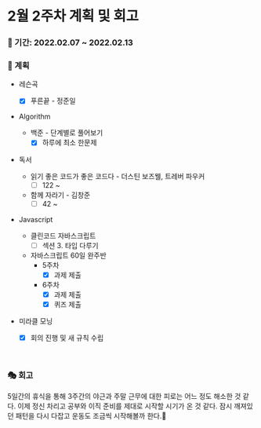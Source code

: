 # 2월 2주차 계획 및 회고

### 📆 기간: 2022.02.07 ~ 2022.02.13

### 📑 계획

- 레슨곡

  - [x] 푸른끝 - 정준일
- Algorithm

  - 백준 - 단계별로 풀어보기
    - [x] 하루에 최소 한문제
- 독서
  - 읽기 좋은 코드가 좋은 코드다 - 더스틴 보즈웰, 트레버 파우커
    - [ ] 122 ~
  - 함께 자라기 - 김창준
    - [ ] 42 ~
- Javascript
  - 클린코드 자바스크립트
    - [ ] 섹션 3. 타입 다루기
  - 자바스크립트 60일 완주반
    - 5주차
      - [x] 과제 제출
    - 6주차
      - [x] 과제 제출
      - [x] 퀴즈 제출
- 미라클 모닝
  - [x] 회의 진행 및 새 규칙 수립


<br/>

### 🎭 회고

 5일간의 휴식을 통해 3주간의 야근과 주말 근무에 대한 피로는 어느 정도 해소한 것 같다. 이제 정신 차리고 공부와 이직 준비를 제대로 시작할 시기가 온 것 같다. 잠시 깨져있던 패턴을 다시 다잡고 운동도 조금씩 시작해볼까 한다.🎃
